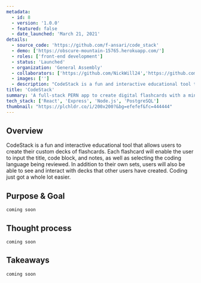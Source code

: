 ```yaml
---
metadata:  
  - id: 8 
  - version: '1.0.0' 
  - featured: false 
  - date_launched: 'March 21, 2021' 
details: 
  - source_code: 'https://github.com/f-ansari/code_stack'
  - demo: ['https://obscure-mountain-15765.herokuapp.com/']
  - roles: ['front-end development']
  - status: 'Launched'
  - organization: 'General Assembly'
  - collaborators: ['https://github.com/NickWill24','https://github.com/f-ansari','https://github.com/LukeArenas']
  - images: ['']
  - description: "CodeStack is a fun and interactive educational tool that allows users to create their custom decks of flashcards. Each flashcard will enable the user to input the title, code block, and notes, as well as selecting the coding language being reviewed. In addition to their own sets, users will also be able to see and interact with decks that other users have created. Coding just got a whole lot easier."
title: 'CodeStack'
summary: 'A full-stack PERN app to create digital flashcards with a mini code editor.'
tech_stack: ['React', 'Express', 'Node.js', 'PostgreSQL']
thumbnail: "https://plchldr.co/i/200x200?&bg=efefef&fc=444444"
---
```


## Overview

CodeStack is a fun and interactive educational tool that allows users to create their custom decks of flashcards. Each flashcard will enable the user to input the title, code block, and notes, as well as selecting the coding language being reviewed. In addition to their own sets, users will also be able to see and interact with decks that other users have created. Coding just got a whole lot easier.

## Purpose & Goal
`coming soon`


## Thought process
`coming soon`


## Takeaways
`coming soon`